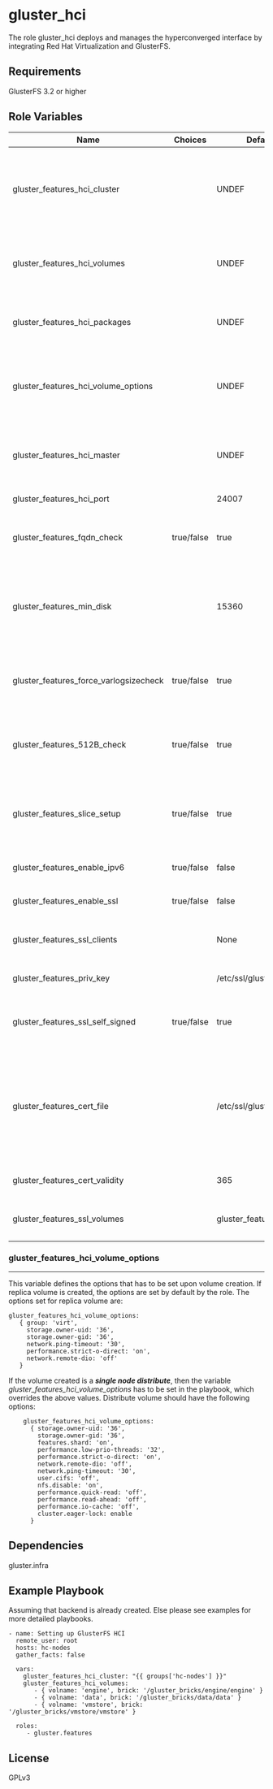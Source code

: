 gluster_hci
===========

The role gluster_hci deploys and manages the hyperconverged interface by
integrating Red Hat Virtualization and GlusterFS.

Requirements
------------

GlusterFS 3.2 or higher

Role Variables
--------------

| Name                     |Choices| Default value         | Comments                          |
|--------------------------|-------|-----------------------|-----------------------------------|
| gluster_features_hci_cluster |  | UNDEF   | The cluster ip/hostnames. Can be set by gluster_hci_cluster: "{{ groups['hc-nodes'] }}",  where hc-nodes is from the inventory file.  |
| gluster_features_hci_volumes  |  | UNDEF | This is a dictionary setting the volume information. See below for further explanation and variables. |
| gluster_features_hci_packages   | | UNDEF | List of packages to be installed. User need not set this, picked up from defaults. |
| gluster_features_hci_volume_options |  | UNDEF | This is not needed to be set by user, defaults are picked up. Set to override defaults. See below for details on default values.|
| gluster_features_hci_master | | UNDEF | The REST host to be connected to (do not include `http'. This value will be ignored if glusterd1 is running on remote node. |
| gluster_features_hci_port || 24007 | The port to be set for the remote  |
| gluster_features_fqdn_check |true/false|true|Check if the hosts have valid FQDN. Set the variable to false to skip the FQDN check.|
| gluster_features_min_disk ||15360|The minimum disk size that /var/log directory must have for the role to proceed. By default the role checks for 15G. Should be in megabytes|
| gluster_features_force_varlogsizecheck |true/false|true|Force the role to enforce the minimum disk size requirement for /var/log. If set to false, disk size check is ignored.|
|gluster_features_512B_check|true/false|true|If set to false, logical block size is not checked. By default checks if logical block size for a disk is set to 512 bytes.|
|gluster_features_slice_setup|true/false|true|If set to false, slice setup will not be done. This features creates a CPU slice limiting the glusterd process's CPU consumption|
|gluster_features_enable_ipv6|true/false|false|If set to true, role will configure glusterd to use ipv6 address|
|gluster_features_enable_ssl|true/false|false|If set to true, role will configure ssl on the provided volumes|
|gluster_features_ssl_clients||None|A comma separated list of ssl clients to be configured. This variable is optional.|
|gluster_features_priv_key||/etc/ssl/glusterfs.key|If set, the value is used to store the generated key.|
|gluster_features_ssl_self_signed|true/false|true|If set to false, a private key has to be provided. And the role will not generate a key.|
|gluster_features_cert_file||/etc/ssl/glusterfs.pem|If the user wishes to use third party certificate, this variable has to be set to point to the certificate. If the variable is not set, then the self-signed certificate /etc/ssl/glusterfs.pem will be used.|
|gluster_features_cert_validity||365|Validity of the certificate in days. Default is 1 year|
|gluster_features_ssl_volumes||gluster_features_hci_volumes|Volumes on which to setup ssl. By default ssl will be created on all the HCI volumes.|


### gluster_features_hci_volume_options
---------------------------------------

This variable defines the options that has to be set upon volume creation. If replica volume is created, the options are set by default by the role. The options set for replica volume are:

```
gluster_features_hci_volume_options:
   { group: 'virt',
     storage.owner-uid: '36',
     storage.owner-gid: '36',
     network.ping-timeout: '30',
     performance.strict-o-direct: 'on',
     network.remote-dio: 'off'
   }
```

If the volume created is a _**single node distribute**_, then the variable _gluster_features_hci_volume_options_ has to be set in the playbook, which overrides the above values. Distribute volume should have the following options:

```
    gluster_features_hci_volume_options:
      { storage.owner-uid: '36',
        storage.owner-gid: '36',
        features.shard: 'on',
        performance.low-prio-threads: '32',
        performance.strict-o-direct: 'on',
        network.remote-dio: 'off',
        network.ping-timeout: '30',
        user.cifs: 'off',
        nfs.disable: 'on',
        performance.quick-read: 'off',
        performance.read-ahead: 'off',
        performance.io-cache: 'off',
        cluster.eager-lock: enable
      }
```

Dependencies
------------

gluster.infra

Example Playbook
----------------

Assuming that backend is already created. Else please see examples for more
detailed playbooks.

```
- name: Setting up GlusterFS HCI
  remote_user: root
  hosts: hc-nodes
  gather_facts: false

  vars:
    gluster_features_hci_cluster: "{{ groups['hc-nodes'] }}"
    gluster_features_hci_volumes:
       - { volname: 'engine', brick: '/gluster_bricks/engine/engine' }
       - { volname: 'data', brick: '/gluster_bricks/data/data' }
       - { volname: 'vmstore', brick: '/gluster_bricks/vmstore/vmstore' }

  roles:
     - gluster.features
```

License
-------

GPLv3
